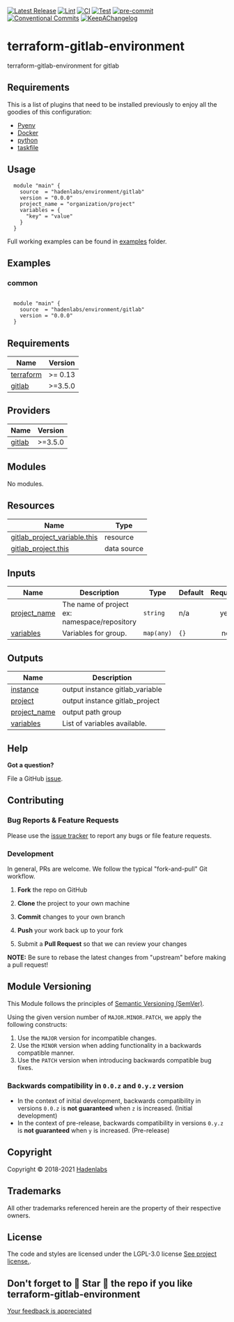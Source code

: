  <!-- Space: TerraformGitlabEnvironment -->
<!-- Title: Project -->

<!--


  ** DO NOT EDIT THIS FILE
  **
  ** 1) Make all changes to `provision/generator/README.yaml`
  ** 2) Run`task readme` to rebuild this file.
  **
  ** (We maintain HUNDREDS of open source projects. This is how we maintain our sanity.)
  **


  -->

[![Latest Release](https://img.shields.io/github/release/hadenlabs/terraform-gitlab-environment)](https://github.com/hadenlabs/terraform-gitlab-environment/releases) [![Lint](https://img.shields.io/github/workflow/status/hadenlabs/terraform-gitlab-environment/lint-code)](https://github.com/hadenlabs/terraform-gitlab-environment/actions?workflow=lint-code) [![CI](https://img.shields.io/github/workflow/status/hadenlabs/terraform-gitlab-environment/ci)](https://github.com/hadenlabs/terraform-gitlab-environment/actions?workflow=ci) [![Test](https://img.shields.io/github/workflow/status/hadenlabs/terraform-gitlab-environment/test)](https://github.com/hadenlabs/terraform-gitlab-environment/actions?workflow=test) [![pre-commit](https://img.shields.io/badge/pre--commit-enabled-brightgreen?logo=pre-commit&logoColor=white)](https://github.com/pre-commit/pre-commit) [![Conventional Commits](https://img.shields.io/badge/Conventional%20Commits-1.0.0-yellow)](https://conventionalcommits.org) [![KeepAChangelog](https://img.shields.io/badge/Keep%20A%20Changelog-1.0.0-%23E05735)](https://keepachangelog.com)

# terraform-gitlab-environment

terraform-gitlab-environment for gitlab

## Requirements

This is a list of plugins that need to be installed previously to enjoy all the goodies of this configuration:

- [Pyenv](https://github.com/pyenv/pyenv)
- [Docker](https://www.docker.com/)
- [python](https://www.python.org)
- [taskfile](https://github.com/go-task/task)

## Usage

```hcl
  module "main" {
    source  = "hadenlabs/environment/gitlab"
    version = "0.0.0"
    project_name = "organization/project"
    variables = {
      "key" = "value"
    }
  }

```

Full working examples can be found in [examples](./examples) folder.

## Examples

### common

```hcl

  module "main" {
    source  = "hadenlabs/environment/gitlab"
    version = "0.0.0"
  }
```

 <!-- BEGIN_TF_DOCS -->

## Requirements

| Name                                                                     | Version |
| ------------------------------------------------------------------------ | ------- |
| <a name="requirement_terraform"></a> [terraform](#requirement_terraform) | >= 0.13 |
| <a name="requirement_gitlab"></a> [gitlab](#requirement_gitlab)          | >=3.5.0 |

## Providers

| Name                                                      | Version |
| --------------------------------------------------------- | ------- |
| <a name="provider_gitlab"></a> [gitlab](#provider_gitlab) | >=3.5.0 |

## Modules

No modules.

## Resources

| Name | Type |
| --- | --- |
| [gitlab_project_variable.this](https://registry.terraform.io/providers/gitlabhq/gitlab/latest/docs/resources/project_variable) | resource |
| [gitlab_project.this](https://registry.terraform.io/providers/gitlabhq/gitlab/latest/docs/data-sources/project) | data source |

## Inputs

| Name | Description | Type | Default | Required |
| --- | --- | --- | --- | :-: |
| <a name="input_project_name"></a> [project_name](#input_project_name) | The name of project ex: namespace/repository | `string` | n/a | yes |
| <a name="input_variables"></a> [variables](#input_variables) | Variables for group. | `map(any)` | `{}` | no |

## Outputs

| Name                                                                    | Description                     |
| ----------------------------------------------------------------------- | ------------------------------- |
| <a name="output_instance"></a> [instance](#output_instance)             | output instance gitlab_variable |
| <a name="output_project"></a> [project](#output_project)                | output instance gitlab_project  |
| <a name="output_project_name"></a> [project_name](#output_project_name) | output path group               |
| <a name="output_variables"></a> [variables](#output_variables)          | List of variables available.    |

<!-- END_TF_DOCS -->

## Help

**Got a question?**

File a GitHub [issue](https://github.com/hadenlabs/terraform-gitlab-environment/issues).

## Contributing

### Bug Reports & Feature Requests

Please use the [issue tracker](https://github.com/hadenlabs/terraform-gitlab-environment/issues) to report any bugs or file feature requests.

### Development

In general, PRs are welcome. We follow the typical "fork-and-pull" Git workflow.

1.  **Fork** the repo on GitHub
2.  **Clone** the project to your own machine
3.  **Commit** changes to your own branch
4.  **Push** your work back up to your fork

5.  Submit a **Pull Request** so that we can review your changes

**NOTE:** Be sure to rebase the latest changes from "upstream" before making a pull request!

## Module Versioning

This Module follows the principles of [Semantic Versioning (SemVer)](https://semver.org/).

Using the given version number of `MAJOR.MINOR.PATCH`, we apply the following constructs:

1. Use the `MAJOR` version for incompatible changes.
1. Use the `MINOR` version when adding functionality in a backwards compatible manner.
1. Use the `PATCH` version when introducing backwards compatible bug fixes.

### Backwards compatibility in `0.0.z` and `0.y.z` version

- In the context of initial development, backwards compatibility in versions `0.0.z` is **not guaranteed** when `z` is increased. (Initial development)
- In the context of pre-release, backwards compatibility in versions `0.y.z` is **not guaranteed** when `y` is increased. (Pre-release)

## Copyright

Copyright © 2018-2021 [Hadenlabs](https://hadenlabs.com)

## Trademarks

All other trademarks referenced herein are the property of their respective owners.

## License

The code and styles are licensed under the LGPL-3.0 license [See project license.](LICENSE).

## Don't forget to 🌟 Star 🌟 the repo if you like terraform-gitlab-environment

[Your feedback is appreciated](https://github.com/hadenlabs/terraform-gitlab-environment/issues)
